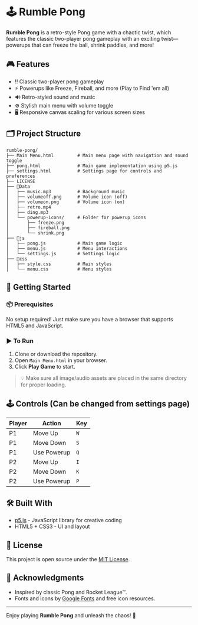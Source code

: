 # 🕹️ Rumble Pong

**Rumble Pong** is a retro-style Pong game with a chaotic twist, which features the classic two-player pong gameplay with an exciting twist—powerups that can freeze the ball, shrink paddles, and more!

## 🎮 Features

- ‼️ Classic two-player pong gameplay
- ⚡ Powerups like Freeze, Fireball, and more (Play to Find 'em all)
- 🔊 Retro-styled sound and music
- ⚙️ Stylish main menu with volume toggle
- 🖥 Responsive canvas scaling for various screen sizes

## 🗂 Project Structure

```
rumble-pong/
├── Main Menu.html         # Main menu page with navigation and sound toggle
├── pong.html              # Main game implementation using p5.js
├── settings.html          # Settings page for controls and preferences
├── LICENSE
├── 📁Data
│   ├── music.mp3          # Background music
│   ├── volumeoff.png      # Volume icon (off)
│   ├── volumeon.png       # Volume icon (on)
│   ├── retro.mp4
│   ├── ding.mp3
│   └── powerup-icons/     # Folder for powerup icons
│       ├── freeze.png
│       ├── fireball.png
│       └── shrink.png
├── 📁js
│   ├── pong.js            # Main game logic
│   ├── menu.js            # Menu interactions
│   └── settings.js        # Settings logic
├── 📁css
│   ├── style.css          # Main styles
│   └── menu.css           # Menu styles
```

## 🚀 Getting Started

### 📦 Prerequisites

No setup required! Just make sure you have a browser that supports HTML5 and JavaScript.

### ▶️ To Run

1. Clone or download the repository.
2. Open `Main Menu.html` in your browser.
3. Click **Play Game** to start.

> 💡 Make sure all image/audio assets are placed in the same directory for proper loading.

## 🕹 Controls (Can be changed from settings page)

| Player | Action       | Key       |
|--------|--------------|-----------|
| P1     | Move Up      | `W`       |
| P1     | Move Down    | `S`       |
| P1     | Use Powerup  | `Q`       |
| P2     | Move Up      | `I`       |
| P2     | Move Down    | `K`       |
| P2     | Use Powerup  | `P`       |

## 🛠 Built With

- [p5.js](https://p5js.org/) - JavaScript library for creative coding
- HTML5 + CSS3 - UI and layout

## 📄 License

This project is open source under the [MIT License](LICENSE).

## 🙌 Acknowledgments

- Inspired by classic Pong and Rocket League™️. 
- Fonts and icons by [Google Fonts](https://fonts.google.com/specimen/Press+Start+2P) and free icon resources.

---

Enjoy playing **Rumble Pong** and unleash the chaos! 🚀
